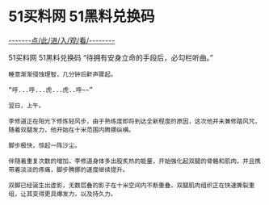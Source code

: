 # 51买料网 51黑料兑换码

<a href="https://8h9e.vip/">-------点/此/进/入/观/看/--------</a>

51买料网 51黑料兑换码
    “待拥有安身立命的手段后，必勾栏听曲。”

    睡意渐渐侵蚀理智，几分钟后鼾声骤起。

    “呼...呼...虎...虎..呼~~”

    翌日，上午。

    李修道正在阳光下修炼轻风步，由于熟练度即将到达全新程度的原因，这次他并未兼修踏风咒，随着双腿发力，他开始在十米范围内腾挪纵横。

    脚步极快，惊起一阵沙尘。

    伴随着重复次数的增加，李修道身体多出股炙热的能量，开始强化起双腿的骨骼和肌肉，并且携带着淡淡的疼痛，脚步腾挪的速度继续提升。

    双脚已经诞生出虚影，无数层叠的影子在十米空间内不断重叠，双腿肌肉组织正在快速撕裂重组，让其变得更具爆发力，以及持久力。
